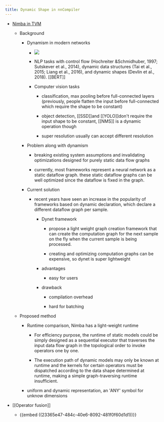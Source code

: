 ```yaml
---
title: Dynamic Shape in nnCompiler
---
```


- [Nimba in TVM](https://arxiv.org/pdf/2006.03031.pdf)
	 - Background
		 - Dynamism in modern networks
			 - ![](../assets/5w5wZiIIAp.png)

			 - NLP tasks with control flow (Hochreiter &Schmidhuber, 1997; Sutskever et al., 2014), dynamic data structures (Tai et al., 2015; Liang et al., 2016), and dynamic shapes (Devlin et al., 2018). [[BERT]]

			 - Computer vision tasks
				 - classification, max pooling before full-connected layers (previously, people flatten the input before full-connected which require the shape to be constant)

				 - object detection, [[SSD]]and [[YOLO]]don't require the input shape to be constant, [[NMS]] is a dynamic operation though

				 - super resolution usually can accept different resolution

		 - Problem along with dynamism
			 - breaking existing system assumptions and invalidating optimizations designed for purely static data flow graphs

			 - currently, most frameworks represent a neural network as a static dataflow graph. these static dataflow graphs can be well optimized since the dataflow is fixed in the graph.

		 - Current solution
			 - recent years have seen an increase in the popularity of frameworks based on dynamic declaration, which declare a different dataflow graph per sample. 
				 - Dynet framework
					 - propose a light weight graph creation framework that can create the computation graph for the next sample on the fly when the current sample is being processed.

					 - creating and optimizing computation graphs can be expensive, so dynet is super lightweight

				 - advantages
					 - easy for users

				 - drawback
					 - compilation overhead

					 - hard for batching

	 - Proposed method
		 - Runtime comparison, Nimba has a light-weight runtime
			 - For efficiency purpose, the runtime of static models could be simply designed as a sequential executor that traverses the input data flow graph in the topological order to invoke operators one by one. 

			 - The execution path of dynamic models may only be known at runtime and the kernels for certain operators must be dispatched according to the data shape determined at runtime, making a simple graph-traversing runtime insufficient.

		 - uniform and dynamic representation, an 'ANY' symbol for unknow dimensions

- [[Operator fusion]]
	 - {{embed  ((23365e47-484c-40e6-8092-481f0f60d1d1))}}
